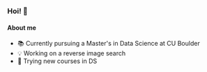 ### Hoi! 👻

#### About me

- 📚 Currently pursuing a Master's in Data Science at CU Boulder
- 💡 Working on a reverse image search
- 🗿 Trying new courses in DS
